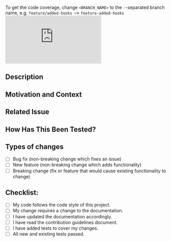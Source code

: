 
<!--- Put a summary of your changes in the title -->

To get the code coverage, change `<BRANCH_NAME>` to the `-`-separated branch name, e.g. `feature/added-hooks` --> `feature-added-hooks`
![Coverage Badge](https://img.shields.io/endpoint?url=https://gist.githubusercontent.com/Minibrams/1708995a4933a08f4838df0243926653/raw/cilly__<BRANCH_NAME>.json)

## Description
<!--- Describe your changes in detail -->

## Motivation and Context
<!--- Why is this change needed? What problem does it solve? -->

## Related Issue
<!--- This repo only accepts pull requests related to open issues -->
<!--- Please link to the issue here: -->

## How Has This Been Tested?
<!--- Unit tests, demo program? -->

## Types of changes
- [ ] Bug fix (non-breaking change which fixes an issue)
- [ ] New feature (non-breaking change which adds functionality)
- [ ] Breaking change (fix or feature that would cause existing functionality to change)

## Checklist:
<!--- Go over all the following points, and put an `x` in all the boxes that apply. -->
<!--- If you're unsure about any of these, don't hesitate to ask. We're here to help! -->
- [ ] My code follows the code style of this project.
- [ ] My change requires a change to the documentation.
- [ ] I have updated the documentation accordingly.
- [ ] I have read the contribution guidelines document.
- [ ] I have added tests to cover my changes.
- [ ] All new and existing tests passed.

<!--- Thank you inversify-express-utils for a great template! -->
